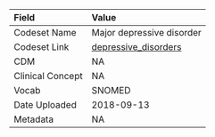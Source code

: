 |Field            |Value                     |
|:----------------|:-------------------------|
|Codeset Name     |Major depressive disorder |
|Codeset Link     |[depressive_disorders](https://github.com/PEDSnet/Variable-Dictionary/blob/main/conditions/depressive_disorders.csv)|
|CDM              |NA                        |
|Clinical Concept |NA                        |
|Vocab            |SNOMED                    |
|Date Uploaded    |2018-09-13                |
|Metadata         |NA                        |
